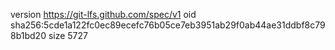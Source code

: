 version https://git-lfs.github.com/spec/v1
oid sha256:5cde1a122fc0ec89ecefc76b05ce7eb3951ab29f0ab44ae31ddbf8c798b1bd20
size 5727

